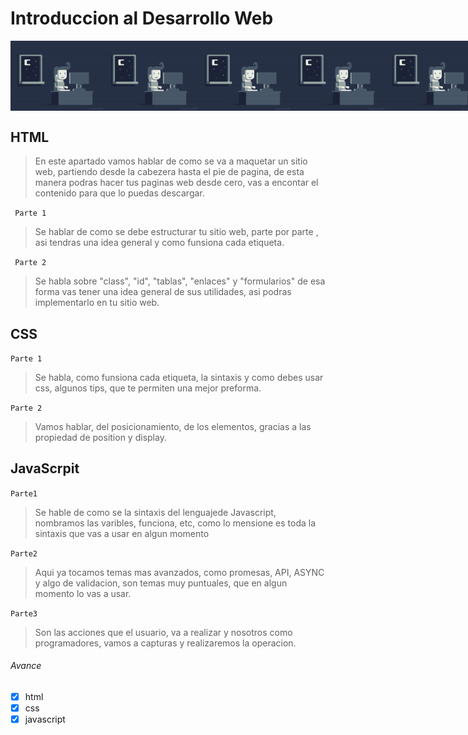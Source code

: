 # Introduccion al Desarrollo Web
<div style="display: flex; justify-content: space-evenly; margin-bottom: 25px;">
  <img src="img/programacion.gif" width=150px>
  <img src="img/programacion.gif" width=150px>
  <img src="img/programacion.gif" width=150px>
  <img src="img/programacion.gif" width=150px>
  <img src="img/programacion.gif" width=150px>
</div>

## HTML

>  En este apartado vamos hablar de como se va a maquetar un sitio web, partiendo desde la cabezera hasta el pie de pagina, de esta manera podras hacer tus paginas web desde cero, vas a encontar el contenido para que lo puedas descargar.

` Parte 1`

> Se  hablar de como se debe estructurar tu sitio web, parte por parte , asi tendras una idea general y como funsiona cada etiqueta.

` Parte 2`

> Se habla sobre "class", "id", "tablas", "enlaces" y "formularios" de esa forma vas tener una idea general de sus utilidades, asi podras implementarlo en tu sitio web.

## CSS

`Parte 1`

> Se habla, como funsiona cada etiqueta, la sintaxis y como debes usar css, algunos tips, que te permiten una mejor preforma.

`Parte 2`

> Vamos hablar, del posicionamiento, de los elementos, gracias a las propiedad de position y display.
## JavaScrpit

`Parte1`

> Se hable de como se la sintaxis del lenguajede Javascript, nombramos las varibles, funciona, etc, como lo mensione es toda la sintaxis que vas a usar en algun momento

`Parte2`

>Aqui ya tocamos temas mas avanzados, como promesas, API, ASYNC y algo de validacion, son temas muy puntuales, que en algun momento lo vas a usar. 

`Parte3`

> Son las acciones que el usuario, va a realizar y nosotros como programadores, vamos a capturas y realizaremos la operacion.


######  Avance

* [x] html
* [x] css
* [x] javascript